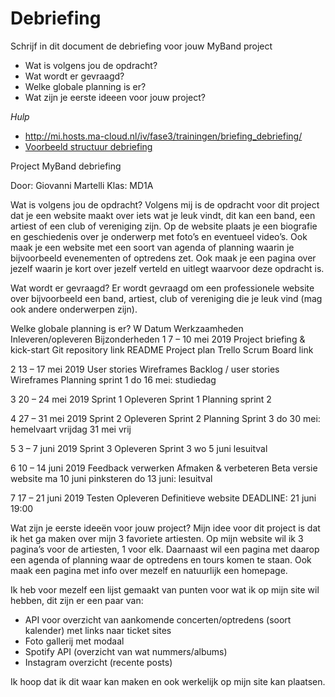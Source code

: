 # Debriefing

Schrijf in dit document de debriefing voor jouw MyBand project

* Wat is volgens jou de opdracht?
* Wat wordt er gevraagd?
* Welke globale planning is er?
* Wat zijn je eerste ideeen voor jouw project?

*Hulp*
* http://mi.hosts.ma-cloud.nl/iv/fase3/trainingen/briefing_debriefing/
* [Voorbeeld structuur debriefing](http://members.quicknet.nl/p.devries1/OpzetDebriefing.pdf)

Project MyBand debriefing

Door: Giovanni Martelli
Klas: MD1A

Wat is volgens jou de opdracht?
Volgens mij is de opdracht voor dit project dat je een website maakt over iets wat je leuk vindt, dit kan een band, een artiest of een club of vereniging zijn. Op de website plaats je een biografie en geschiedenis over je onderwerp met foto’s en eventueel video’s. Ook maak je een website met een soort van agenda of planning waarin je bijvoorbeeld evenementen of optredens zet. Ook maak je een pagina over jezelf waarin je kort over jezelf verteld en uitlegt waarvoor deze opdracht is.

Wat wordt er gevraagd?
Er wordt gevraagd om een professionele website over bijvoorbeeld een band, artiest, club of vereniging die je leuk vind (mag ook andere onderwerpen zijn).


Welke globale planning is er?
W	Datum	Werkzaamheden	Inleveren/opleveren	Bijzonderheden
1	7 – 10 mei 2019
	Project briefing & kick-start
	Git repository link README Project plan Trello Scrum Board link
	
2	13 – 17 mei 2019
	User stories
Wireframes
	Backlog / user stories
Wireframes Planning sprint 1
	do 16 mei: studiedag 

3	20 – 24 mei 2019
	Sprint 1
	Opleveren Sprint 1 Planning sprint 2
	
4	27 – 31 mei 2019
	Sprint 2
	Opleveren Sprint 2 Planning Sprint 3
	do 30 mei: hemelvaart vrijdag 31 mei vrij

5	3 – 7 juni 2019
	Sprint 3
	Opleveren Sprint 3
	wo 5 juni lesuitval

6	10 – 14 juni 2019
	Feedback verwerken Afmaken & verbeteren
	Beta versie website
	ma 10 juni pinksteren do 13 juni: lesuitval

7	17 – 21 juni 2019
	Testen Opleveren
	Definitieve website
	DEADLINE: 21 juni 19:00



Wat zijn je eerste ideeën voor jouw project?
Mijn idee voor dit project is dat ik het ga maken over mijn 3 favoriete artiesten.
Op mijn website wil ik 3 pagina’s voor de artiesten, 1 voor elk. Daarnaast wil een pagina met daarop een agenda of planning waar de optredens en tours komen te staan. Ook maak een pagina met info over mezelf en natuurlijk een homepage.

Ik heb voor mezelf een lijst gemaakt van punten voor wat ik op mijn site wil hebben, dit zijn er een paar van:

-	API voor overzicht van aankomende concerten/optredens (soort kalender) met links naar ticket sites
-	Foto gallerij met modaal
-	Spotify API (overzicht van wat nummers/albums)
-	Instagram overzicht (recente posts)

Ik hoop dat ik dit waar kan maken en ook werkelijk op mijn site kan plaatsen.





